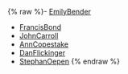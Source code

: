 {% raw %}- [EmilyBender](../EmilyBender)
- [FrancisBond](../FrancisBond)
- [JohnCarroll](../JohnCarroll)
- [AnnCopestake](../AnnCopestake)
- [DanFlickinger](../DanFlickinger)
- [StephanOepen](../StephanOepen)
<update date omitted for speed>{% endraw %}
